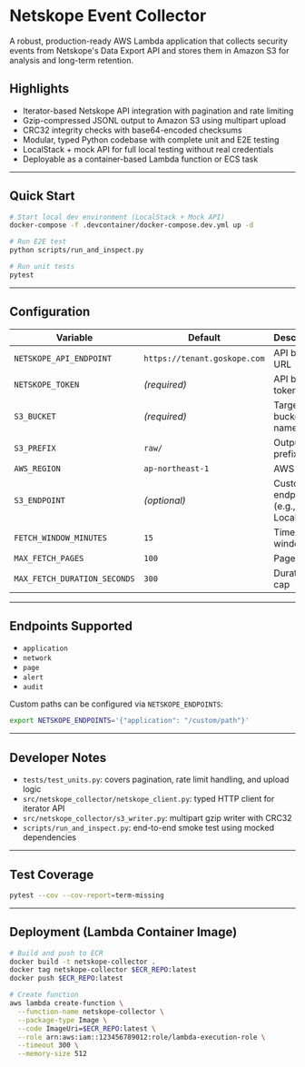 # Netskope Event Collector

A robust, production-ready AWS Lambda application that collects security events from Netskope's Data Export API and stores them in Amazon S3 for analysis and long-term retention.

## Highlights

* Iterator-based Netskope API integration with pagination and rate limiting
* Gzip-compressed JSONL output to Amazon S3 using multipart upload
* CRC32 integrity checks with base64-encoded checksums
* Modular, typed Python codebase with complete unit and E2E testing
* LocalStack + mock API for full local testing without real credentials
* Deployable as a container-based Lambda function or ECS task

---

## Quick Start

```bash
# Start local dev environment (LocalStack + Mock API)
docker-compose -f .devcontainer/docker-compose.dev.yml up -d

# Run E2E test
python scripts/run_and_inspect.py

# Run unit tests
pytest
```

---

## Configuration

| Variable                     | Default                      | Description                        |
| ---------------------------- | ---------------------------- | ---------------------------------- |
| `NETSKOPE_API_ENDPOINT`      | `https://tenant.goskope.com` | API base URL                       |
| `NETSKOPE_TOKEN`             | *(required)*                 | API bearer token                   |
| `S3_BUCKET`                  | *(required)*                 | Target bucket name                 |
| `S3_PREFIX`                  | `raw/`                       | Output key prefix                  |
| `AWS_REGION`                 | `ap-northeast-1`             | AWS region                         |
| `S3_ENDPOINT`                | *(optional)*                 | Custom endpoint (e.g., LocalStack) |
| `FETCH_WINDOW_MINUTES`       | `15`                         | Time window                        |
| `MAX_FETCH_PAGES`            | `100`                        | Page cap                           |
| `MAX_FETCH_DURATION_SECONDS` | `300`                        | Duration cap                       |

---

## Endpoints Supported

* `application`
* `network`
* `page`
* `alert`
* `audit`

Custom paths can be configured via `NETSKOPE_ENDPOINTS`:

```bash
export NETSKOPE_ENDPOINTS='{"application": "/custom/path"}'
```

---

## Developer Notes

* `tests/test_units.py`: covers pagination, rate limit handling, and upload logic
* `src/netskope_collector/netskope_client.py`: typed HTTP client for iterator API
* `src/netskope_collector/s3_writer.py`: multipart gzip writer with CRC32
* `scripts/run_and_inspect.py`: end-to-end smoke test using mocked dependencies

---

## Test Coverage

```bash
pytest --cov --cov-report=term-missing
```

---

## Deployment (Lambda Container Image)

```bash
# Build and push to ECR
docker build -t netskope-collector .
docker tag netskope-collector $ECR_REPO:latest
docker push $ECR_REPO:latest

# Create function
aws lambda create-function \
  --function-name netskope-collector \
  --package-type Image \
  --code ImageUri=$ECR_REPO:latest \
  --role arn:aws:iam::123456789012:role/lambda-execution-role \
  --timeout 300 \
  --memory-size 512
```
